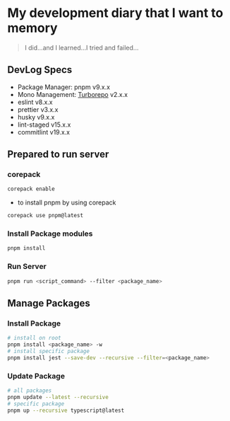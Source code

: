 # My development diary that I want to memory

> I did...and I learned...I tried and failed...

## DevLog Specs

- Package Manager: pnpm v9.x.x
- Mono Management: [Turborepo](https://turbo.build/repo/docs) v2.x.x
- eslint v8.x.x
- prettier v3.x.x
- husky v9.x.x
- lint-staged v15.x.x
- commitlint v19.x.x

## Prepared to run server

### corepack

```bash
corepack enable
```

- to install pnpm by using corepack

```bash
corepack use pnpm@latest
```

### Install Package modules

```bash
pnpm install
```

### Run Server

```bash
pnpm run <script_command> --filter <package_name>
```

## Manage Packages

### Install Package

```bash
# install on root
pnpm install <package_name> -w
# install specific package
pnpm install jest --save-dev --recursive --filter=<package_name>
```

### Update Package

```bash
# all packages
pnpm update --latest --recursive
# specific package
pnpm up --recursive typescript@latest
```
